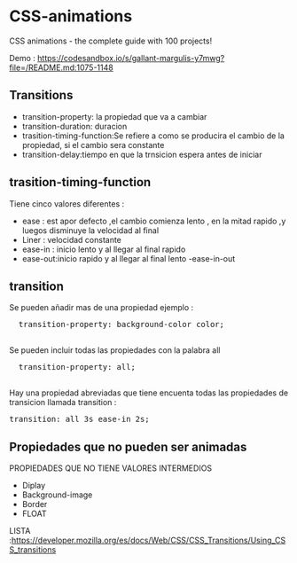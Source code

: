 # CSS-animations

CSS animations - the complete guide with 100 projects!

Demo : https://codesandbox.io/s/gallant-margulis-y7mwg?file=/README.md:1075-1148

## Transitions

- transition-property: la propiedad que va a cambiar
- transition-duration: duracion
- trasition-timing-function:Se refiere a como se producira el cambio de la propiedad, si el cambio sera constante
- transition-delay:tiempo en que la trnsicion espera antes de iniciar

## trasition-timing-function

Tiene cinco valores diferentes :

- ease : est apor defecto ,el cambio comienza lento , en la mitad rapido ,y luegos disminuye la velocidad al final
- Liner : velocidad constante
- ease-in : inicio lento y al llegar al final rapido
- ease-out:inicio rapido y al llegar al final lento
  -ease-in-out

## transition

Se pueden añadir mas de una propiedad
ejemplo :

<pre>
  transition-property: background-color color;
  </pre>

Se pueden incluir todas las propiedades con la palabra all

<pre>
  transition-property: all;
  </pre>

Hay una propiedad abreviadas que tiene encuenta todas las propiedades de transicion llamada transition :

<pre>
transition: all 3s ease-in 2s;
</pre>

## Propiedades que no pueden ser animadas

PROPIEDADES QUE NO TIENE VALORES INTERMEDIOS

- Diplay
- Background-image
- Border
- FLOAT

LISTA :https://developer.mozilla.org/es/docs/Web/CSS/CSS_Transitions/Using_CSS_transitions
